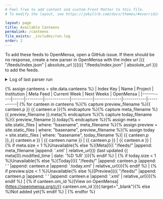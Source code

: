 ```yaml
---
# Feel free to add content and custom Front Matter to this file.
# To modify the layout, see https://jekyllrb.com/docs/themes/#overriding-theme-defaults

layout: page
title: Available Canteens
permalink: /canteens
file_exists: _includes/run.log
order: 2
---
```

To add these feeds to OpenMensa, open a GitHub issue.
If there should be no response, create a new parser in OpenMensa with the index url [{{ "/feeds/index.json" | absolute_url }}]({{ "/feeds/index.json" | absolute_url }}) to add the feeds.

<details>
    <summary>Log of last parser run</summary>
    {% if file_exists != empty %}{% include run.log %}{% endif %}
</details>

{% assign canteens = site.data.canteens %}
| Index Key | Name | Project | Institution | Meta Feed | Current Week | Next Weeks | OpenMensa |
|-----------|------|---------|-------------|-----------|--------------|------------|-----------|
{% for canteen in canteens %}{% capture preview_filename %}{{ canteen.p }} {{ canteen.e }}{% endcapture %}{% capture meta_filename %}{{ preview_filename }}.meta{% endcapture %}{% capture today_filename %}{{ preview_filename }}.today{% endcapture %}{% assign meta = site.static_files | where: "basename", meta_filename %}{% assign preview = site.static_files | where: "basename", preview_filename %}{% assign today = site.static_files | where: "basename", today_filename %}| {{ canteen.p }}_{{ canteen.e }} | {{ canteen.name }} | {{ canteen.p }} | {{ canteen.e }} | {% if meta.size < 1 %}<span class="error">Unavailable</span>{% else %}[Meta]({{ "/feeds/" |append: meta_filename |append: '.xml' | relative_url}}) (last updated {{ meta[0].modified_time | date: '%D %R' }}){% endif %} | {% if today.size < 1 %}<span class="error">Unavailable</span>{% else %}[Today]({{ "/feeds/" |append: canteen.p |append: ' ' |append: canteen.e |append: '.today.xml' | relative_url}}){% endif %} | {% if preview.size < 1 %}<span class="error">Unavailable</span>{% else %}[Preview]({{ "/feeds/" |append: canteen.p |append: ' ' |append: canteen.e |append: '.xml' | relative_url}}){% endif %} | {% if canteen.om_id %}[View on OpenMensa](https://openmensa.org/c/{{ canteen.om_id }}){:target="_blank"}{% else %}Not added yet{% endif %} |
{% endfor %} 
